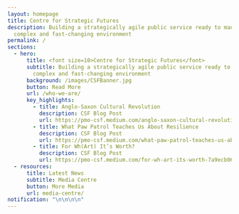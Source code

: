 ```yaml
---
layout: homepage
title: Centre for Strategic Futures
description: Building a strategically agile public service ready to manage a
  complex and fast-changing environment
permalink: /
sections:
  - hero:
      title: <font size=10>Centre for Strategic Futures</font>
      subtitle: Building a strategically agile public service ready to manage a
        complex and fast-changing environment
      background: /images/CSFBanner.jpg
      button: Read More
      url: /who-we-are/
      key_highlights:
        - title: Anglo-Saxon Cultural Revolution
          description: CSF Blog Post
          url: https://pmo-csf.medium.com/anglo-saxon-cultural-revolution-b9fc83424ec6
        - title: What Paw Patrol Teaches Us About Resilience
          description: CSF Blog Post
          url: https://pmo-csf.medium.com/what-paw-patrol-teaches-us-about-resilience-9b184aa28160
        - title: For Wh(Art) It’s Worth?
          description: CSF Blog Post
          url: https://pmo-csf.medium.com/for-wh-art-its-worth-7a9ecb063d6c
  - resources:
      title: Latest News
      subtitle: Media Centre
      button: More Media
      url: media-centre/
notification: "\n\n\n\n"
---
```

